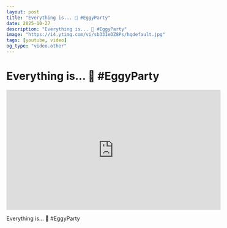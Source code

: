 ```yaml
---
layout: post
title: "Everything is... 💖 #EggyParty"
date: 2025-10-27
description: "Everything is... 💖 #EggyParty"
image: "https://i4.ytimg.com/vi/sb33IeDZ8Ps/hqdefault.jpg"
tags: [youtube, video]
og_type: "video.other"
---
```


<script type="application/ld+json">
{
  "@context": "http://schema.org",
  "@type": "VideoObject",
  "name": "Everything is... \ud83d\udc96 #EggyParty",
  "description": "Everything is... \ud83d\udc96 #EggyParty",
  "thumbnailUrl": "https://i4.ytimg.com/vi/sb33IeDZ8Ps/hqdefault.jpg",
  "uploadDate": "2025-10-27T15:01:40",
  "embedUrl": "https://www.youtube.com/embed/sb33IeDZ8Ps",
  "publisher": {
    "@type": "Person",
    "name": "Celo Zaga"
  },
  "mainEntityOfPage": {
    "@type": "WebPage",
    "@id": "https://celozaga.github.io/2025/10/27/everything-is...-\ud83d\udc96-#eggyparty-sb33IeDZ8Ps.html"
  },
  "duration": "PT0M0S"
}
</script>

<script type="application/ld+json">
{
  "@context": "http://schema.org",
  "@type": "BlogPosting",
  "headline": "Everything is... \ud83d\udc96 #EggyParty",
  "image": "https://i4.ytimg.com/vi/sb33IeDZ8Ps/hqdefault.jpg",
  "publisher": {
    "@type": "Person",
    "name": "Celo Zaga"
  },
  "url": "https://celozaga.github.io/2025/10/27/everything-is...-\ud83d\udc96-#eggyparty-sb33IeDZ8Ps.html",
  "datePublished": "2025-10-27T15:01:40",
  "dateCreated": "2025-10-27T15:01:40",
  "dateModified": "2025-10-27T15:01:40",
  "description": "Everything is... \ud83d\udc96 #EggyParty",
  "author": {
    "@type": "Person",
    "name": "Celo Zaga"
  },
  "mainEntityOfPage": {
    "@type": "WebPage",
    "@id": "https://celozaga.github.io/2025/10/27/everything-is...-\ud83d\udc96-#eggyparty-sb33IeDZ8Ps.html"
  }
}
</script>

<h1 class="youtube-post-title">Everything is... 💖 #EggyParty</h1>

<iframe width="560" height="315" src="https://www.youtube.com/embed/sb33IeDZ8Ps" class="youtube-post-embed" frameborder="0" allowfullscreen></iframe>

<p class="youtube-post-description">Everything is... 💖 #EggyParty</p>
